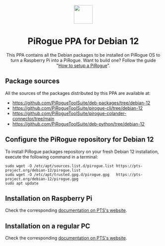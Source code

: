 <div align="center">
<img width="60px" src="https://pts-project.org/android-chrome-512x512.png">
<h1>PiRogue PPA for Debian 12</h1>
<p>
This PPA contains all the Debian packages to be installed on PiRogue OS to turn a Raspberry Pi into a PiRogue. Want to build one? Follow the guide "<a href="https://pts-project.org/guides/g1/" alt="How to setup a PiRogue">How to setup a PiRogue</a>".
</p>
</div>

## Package sources
All the sources of the packages distributed by this PPA are available at:
- https://github.com/PiRogueToolSuite/deb-packages/tree/debian-12
- https://github.com/PiRogueToolSuite/pirogue-cli/tree/debian-12
- https://github.com/PiRogueToolSuite/pirogue-colander-connector/tree/main
- https://github.com/PiRogueToolSuite/deb-python/tree/debian-12

## Configure the PiRogue repository for Debian 12

To install PiRogue packages repository on your fresh Debian 12 installation, execute the following command in a terminal:

```
sudo wget -O /etc/apt/sources.list.d/pirogue.list https://pts-project.org/debian-12/pirogue.list
sudo wget -O /etc/apt/trusted.gpg.d/pirogue.gpg   https://pts-project.org/debian-12/pirogue.gpg
sudo apt update
```

## Installation on Raspberry Pi
Check the corresponding [documentation on PTS's website](https://pts-project.org/guides/g1/).

## Installation on a regular PC
Check the corresponding [documentation on PTS's website](https://pts-project.org/docs/recipes/turn-a-regular-pc-into-a-pirogue/).
